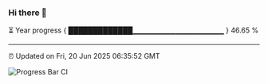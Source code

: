 ### Hi there 👋

⏳ Year progress { █████████████▁▁▁▁▁▁▁▁▁▁▁▁▁▁▁▁▁ } 46.65 %

---

⏰ Updated on Fri, 20 Jun 2025 06:35:52 GMT

![Progress Bar CI](https://github.com/ZhaoGui/ZhaoGui/workflows/Progress%20Bar%20CI/badge.svg)
